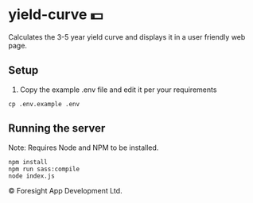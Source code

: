 # yield-curve 💵

Calculates the 3-5 year yield curve and displays it in a user friendly web page.


## Setup
1. Copy the example .env file and edit it per your requirements
```
cp .env.example .env
```

## Running the server
Note: Requires Node and NPM to be installed.
```
npm install
npm run sass:compile
node index.js
```


&copy; Foresight App Development Ltd.